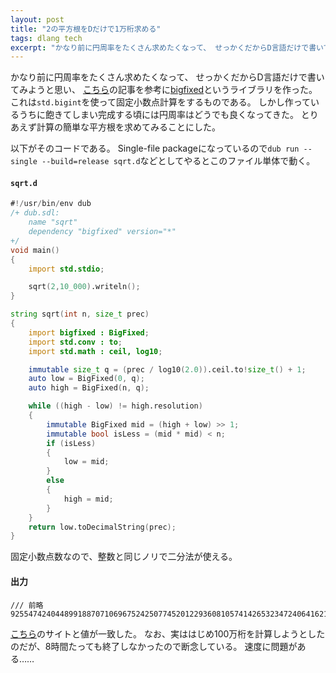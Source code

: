 ```yaml
---
layout: post
title: "2の平方根をDだけで1万桁求める"
tags: dlang tech
excerpt: "かなり前に円周率をたくさん求めたくなって、 せっかくだからD言語だけで書いてみようと思い、 こちらの記事を参考にbigfixedというライブラリを作った。 これはstd.bigintを使って固定小数点計算をするものである。 しかし作っているうちに飽きてしまい……"
---
```


かなり前に円周率をたくさん求めたくなって、
せっかくだからD言語だけで書いてみようと思い、
[こちら](http://tanakh.jp/posts/2012-03-08-pi.html)の記事を参考に[bigfixed](https://github.com/kotet/bigfixed)というライブラリを作った。
これは`std.bigint`を使って固定小数点計算をするものである。
しかし作っているうちに飽きてしまい完成する頃には円周率はどうでも良くなってきた。
とりあえず計算の簡単な平方根を求めてみることにした。

以下がそのコードである。
Single-file packageになっているので`dub run --single --build=release sqrt.d`などとしてやるとこのファイル単体で動く。

#### `sqrt.d`

```d
#!/usr/bin/env dub
/+ dub.sdl:
	name "sqrt"
    dependency "bigfixed" version="*"
+/
void main()
{
    import std.stdio;

    sqrt(2,10_000).writeln();
}

string sqrt(int n, size_t prec)
{
    import bigfixed : BigFixed;
    import std.conv : to;
    import std.math : ceil, log10;

    immutable size_t q = (prec / log10(2.0)).ceil.to!size_t() + 1;
    auto low = BigFixed(0, q);
    auto high = BigFixed(n, q);

    while ((high - low) != high.resolution)
    {
        immutable BigFixed mid = (high + low) >> 1;
        immutable bool isLess = (mid * mid) < n;
        if (isLess)
        {
            low = mid;
        }
        else
        {
            high = mid;
        }
    }
    return low.toDecimalString(prec);
}
```

固定小数点数なので、整数と同じノリで二分法が使える。

#### 出力

```
/// 前略
9255474240448991887071069675242507745201229360810574142653234724064162141033353340551104521261750359028403745459186450472762434207177092979354010214096464502836834180407586081001407216192477179809859681115404464437285689592868319777977869346415984697451339177415379048778808300220583350467465553230285873258351
```

[こちら](http://www.h2.dion.ne.jp/~dra/suu/chi2/heihoukon/2.html)のサイトと値が一致した。
なお、実ははじめ100万桁を計算しようとしたのだが、8時間たっても終了しなかったので断念している。
速度に問題がある……